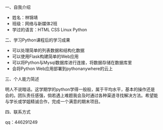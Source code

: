 一、自我介绍
- 姓名：林锦靖
- 班级：网络与新媒体2班
- 学过的语言：HTML CSS Linux Python

二、学习Python课程后的学习成果
- 可以处理简单的列表数据和结构化数据
- 可以使用Flask构建简单的Web应用
- 可以将Python与Mysql数据库进行连接，将数据存储在数据库里
- 会将Python Web应用部署到pythonanywhere的云上

三、个人能力简述

明人不说暗话。这学期学的python学得一般般，属于平均水平，基本的操作还是会的。团队责任感强，倘若遇上难题我会及时通过各种渠道寻找解决方法。希望能与学长或学姐精诚合作，完成一个满意的期末项目。

四、联系方式

qq：446291249
